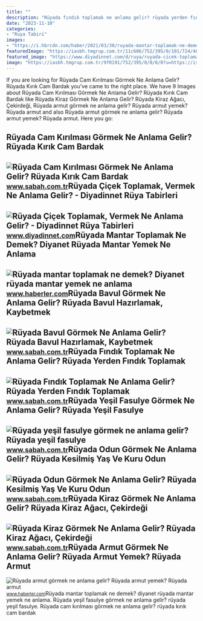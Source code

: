 ```yaml
---
title: ""
description: "Rüyada fındık toplamak ne anlama gelir? rüyada yerden fındık toplamak"
date: "2023-11-10"
categories:
- "Ruya Tabiri"
images:
- "https://i.hbrcdn.com/haber/2021/03/30/ruyada-mantar-toplamak-ne-demek-diyanet-ruyada-14030005_2795_amp.jpg"
featuredImage: "https://iasbh.tmgrup.com.tr/11c606/752/395/0/101/724/482?u=https://isbh.tmgrup.com.tr/sbh/2021/08/31/ruyada-yesil-fasulye-gormek-ne-anlama-gelir-ruyada-yesil-fasulye-toplamak-ne-demek-1630409802830.jpg"
featured_image: "https://www.diyadinnet.com/d/ruya/ruyada-cicek-toplamak-vermek-ne-anlama-gelir-3851.jpg"
image: "https://iasbh.tmgrup.com.tr/9f0191/752/395/0/0/0/0?u=https://isbh.tmgrup.com.tr/sbh/2022/05/24/ruyada-cam-kirilmasi-gormek-ne-anlama-gelir-ruyada-kirik-cam-bardak-gozluk-esya-kirildigini-gormek-anlami-1653396081830.jpg"
---
```


If you are looking for Rüyada Cam Kırılması Görmek Ne Anlama Gelir? Rüyada Kırık Cam Bardak you've came to the right place. We have 9 Images about Rüyada Cam Kırılması Görmek Ne Anlama Gelir? Rüyada Kırık Cam Bardak like Rüyada Kiraz Görmek Ne Anlama Gelir? Rüyada Kiraz Ağacı, Çekirdeği, Rüyada armut görmek ne anlama gelir? Rüyada armut yemek? Rüyada armut and also Rüyada armut görmek ne anlama gelir? Rüyada armut yemek? Rüyada armut. Here you go:

Rüyada Cam Kırılması Görmek Ne Anlama Gelir? Rüyada Kırık Cam Bardak
--------------------------------------------------------------------

 ![Rüyada Cam Kırılması Görmek Ne Anlama Gelir? Rüyada Kırık Cam Bardak](https://iasbh.tmgrup.com.tr/9f0191/752/395/0/0/0/0?u=https://isbh.tmgrup.com.tr/sbh/2022/05/24/ruyada-cam-kirilmasi-gormek-ne-anlama-gelir-ruyada-kirik-cam-bardak-gozluk-esya-kirildigini-gormek-anlami-1653396081830.jpg) <small>www.sabah.com.tr</small>Rüyada Çiçek Toplamak, Vermek Ne Anlama Gelir? - Diyadinnet Rüya Tabirleri
--------------------------------------------------------------------------

 ![Rüyada Çiçek Toplamak, Vermek Ne Anlama Gelir? - Diyadinnet Rüya Tabirleri](https://www.diyadinnet.com/d/ruya/ruyada-cicek-toplamak-vermek-ne-anlama-gelir-3851.jpg) <small>www.diyadinnet.com</small>Rüyada Mantar Toplamak Ne Demek? Diyanet Rüyada Mantar Yemek Ne Anlama
----------------------------------------------------------------------

 ![Rüyada mantar toplamak ne demek? Diyanet rüyada mantar yemek ne anlama](https://i.hbrcdn.com/haber/2021/03/30/ruyada-mantar-toplamak-ne-demek-diyanet-ruyada-14030005_2795_amp.jpg) <small>www.haberler.com</small>Rüyada Bavul Görmek Ne Anlama Gelir? Rüyada Bavul Hazırlamak, Kaybetmek
-----------------------------------------------------------------------

 ![Rüyada Bavul Görmek Ne Anlama Gelir? Rüyada Bavul Hazırlamak, Kaybetmek](https://iasbh.tmgrup.com.tr/326161/752/395/0/0/724/380?u=https://isbh.tmgrup.com.tr/sbh/2021/09/13/ruyada-bavul-gormek-ne-anlama-gelir-ruyada-bavul-hazirlamak-ne-demek-1631518080534.jpg) <small>www.sabah.com.tr</small>Rüyada Fındık Toplamak Ne Anlama Gelir? Rüyada Yerden Fındık Toplamak
---------------------------------------------------------------------

 ![Rüyada Fındık Toplamak Ne Anlama Gelir? Rüyada Yerden Fındık Toplamak](https://iasbh.tmgrup.com.tr/1d8187/752/395/0/101/724/481?u=https://isbh.tmgrup.com.tr/sbh/2021/10/08/ruyada-findik-toplamak-ne-anlama-gelir-ruyada-yesil-findik-toplamak-ne-demek-1633692212991.jpg) <small>www.sabah.com.tr</small>Rüyada Yeşil Fasulye Görmek Ne Anlama Gelir? Rüyada Yeşil Fasulye
-----------------------------------------------------------------

 ![Rüyada yeşil fasulye görmek ne anlama gelir? Rüyada yeşil fasulye](https://iasbh.tmgrup.com.tr/11c606/752/395/0/101/724/482?u=https://isbh.tmgrup.com.tr/sbh/2021/08/31/ruyada-yesil-fasulye-gormek-ne-anlama-gelir-ruyada-yesil-fasulye-toplamak-ne-demek-1630409802830.jpg) <small>www.sabah.com.tr</small>Rüyada Odun Görmek Ne Anlama Gelir? Rüyada Kesilmiş Yaş Ve Kuru Odun
--------------------------------------------------------------------

 ![Rüyada Odun Görmek Ne Anlama Gelir? Rüyada Kesilmiş Yaş Ve Kuru Odun](https://iasbh.tmgrup.com.tr/03346d/752/395/0/101/724/481?u=https://isbh.tmgrup.com.tr/sbh/2022/04/29/ruyada-odun-gormek-ne-anlama-gelir-ruyada-kesilmis-yas-ve-kuru-odun-yigini-gormek-toplamak-kesmek-tasimak-anla-1651221942018.jpg) <small>www.sabah.com.tr</small>Rüyada Kiraz Görmek Ne Anlama Gelir? Rüyada Kiraz Ağacı, Çekirdeği
------------------------------------------------------------------

 ![Rüyada Kiraz Görmek Ne Anlama Gelir? Rüyada Kiraz Ağacı, Çekirdeği](https://iasbh.tmgrup.com.tr/7aeba8/752/395/0/33/724/413?u=https://isbh.tmgrup.com.tr/sbh/2022/04/22/ruyada-kiraz-gormek-ne-anlama-gelir-ruyada-kiraz-agaci-gormek-dalindan-toplamak-yemek-anlami-1650638049766.jpg) <small>www.sabah.com.tr</small>Rüyada Armut Görmek Ne Anlama Gelir? Rüyada Armut Yemek? Rüyada Armut
---------------------------------------------------------------------

 ![Rüyada armut görmek ne anlama gelir? Rüyada armut yemek? Rüyada armut](https://i.hbrcdn.com/haber/2020/10/21/ruyada-armut-gormek-ne-anlama-gelir-ruyada-armut-13682502_3881_amp.jpg) <small>www.haberler.com</small>Rüyada mantar toplamak ne demek? diyanet rüyada mantar yemek ne anlama. Rüyada yeşil fasulye görmek ne anlama gelir? rüyada yeşil fasulye. Rüyada cam kırılması görmek ne anlama gelir? rüyada kırık cam bardak
